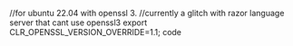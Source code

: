 //for ubuntu 22.04 with openssl 3. 
//currently a glitch with razor language server that cant use openssl3
export CLR_OPENSSL_VERSION_OVERRIDE=1.1; code